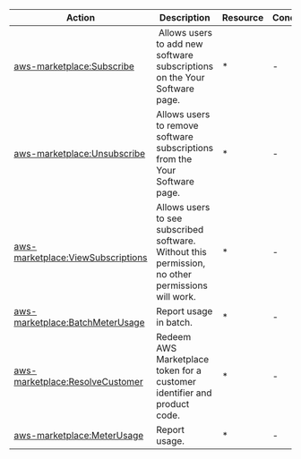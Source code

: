 | Action | Description | Resource | Condition |
| --- | --- | --- | --- |
| [aws-marketplace:Subscribe](https://docs.aws.amazon.com/IAM/latest/UserGuide/list_aws-marketplace.html) |  Allows users to add new software subscriptions on the Your Software page. | * | - |
| [aws-marketplace:Unsubscribe](https://docs.aws.amazon.com/IAM/latest/UserGuide/list_aws-marketplace.html) | Allows users to remove software subscriptions from the Your Software page. | * | - |
| [aws-marketplace:ViewSubscriptions](https://docs.aws.amazon.com/IAM/latest/UserGuide/list_aws-marketplace.html) | Allows users to see subscribed software. Without this permission, no other permissions will work. | * | - |
| [aws-marketplace:BatchMeterUsage](https://docs.aws.amazon.com/IAM/latest/UserGuide/list_aws-marketplace.html) | Report usage in batch. | * | - |
| [aws-marketplace:ResolveCustomer](https://docs.aws.amazon.com/IAM/latest/UserGuide/list_aws-marketplace.html) | Redeem AWS Marketplace token for a customer identifier and product code. | * | - |
| [aws-marketplace:MeterUsage](https://docs.aws.amazon.com/IAM/latest/UserGuide/list_aws-marketplace.html) | Report usage. | * | - |

